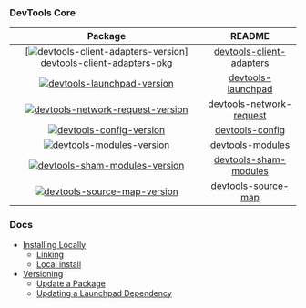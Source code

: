 ### DevTools Core

|Package|README|
|:----:|:---:|
| [![devtools-client-adapters-version]] [devtools-client-adapters-pkg] | [devtools-client-adapters] |
| [![devtools-launchpad-version]][devtools-launchpad-pkg] | [devtools-launchpad] |
| [![devtools-network-request-version]][devtools-network-request-pkg] | [devtools-network-request] |
| [![devtools-config-version]][devtools-config-pkg] | [devtools-config] |
| [![devtools-modules-version]][devtools-modules-pkg] | [devtools-modules] |
| [![devtools-sham-modules-version]][devtools-sham-modules-pkg] | [devtools-sham-modules] |
| [![devtools-source-map-version]][devtools-source-map-pkg] | [devtools-source-map] |

### Docs

- [Installing Locally](./docs/local-development.md#installing-locally)
  - [Linking](./docs/local-development.md#linking)
  - [Local install](./docs/local-development.md#local-install)
- [Versioning](./docs/versioning.md)
  - [Update a Package](./docs/versioning.md#update-a-package)
  - [Updating a Launchpad Dependency](./docs/versioning.md#updating-a-launchpad-dependency)

[devtools-client-adapters-version]:https://img.shields.io/npm/v/devtools-client-adapters.svg
[devtools-client-adapters-pkg]:https://npmjs.org/package/devtools-client-adapters
[devtools-client-adapters]:./packages/devtools-client-adapters/#readme

[devtools-launchpad-version]:https://img.shields.io/npm/v/devtools-launchpad.svg
[devtools-launchpad-pkg]:https://npmjs.org/package/devtools-launchpad
[devtools-launchpad]:./packages/devtools-launchpad/#readme

[devtools-network-request-version]:https://img.shields.io/npm/v/devtools-network-request.svg
[devtools-network-request-pkg]:https://npmjs.org/package/devtools-network-request
[devtools-network-request]:./packages/devtools-network-request/#readme

[devtools-config-version]:https://img.shields.io/npm/v/devtools-config.svg
[devtools-config-pkg]:https://npmjs.org/package/devtools-config
[devtools-config]:./packages/devtools-config/#readme

[devtools-modules-version]:https://img.shields.io/npm/v/devtools-modules.svg
[devtools-modules-pkg]:https://npmjs.org/package/devtools-modules
[devtools-modules]:./packages/devtools-modules/#readme

[devtools-sham-modules-version]:https://img.shields.io/npm/v/devtools-sham-modules.svg
[devtools-sham-modules-pkg]:https://npmjs.org/package/devtools-sham-modules
[devtools-sham-modules]:./packages/devtools-sham-modules/#readme

[devtools-source-map-version]:https://img.shields.io/npm/v/devtools-source-map.svg
[devtools-source-map-pkg]:https://npmjs.org/package/devtools-source-map
[devtools-source-map]:./packages/devtools-source-map/#readme
